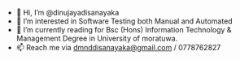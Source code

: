 - 👋 Hi, I’m @dinujayadisanayaka
- 👀 I’m interested in Software Testing both Manual and Automated
- 🌱 I’m currently reading for Bsc (Hons) Information Technology & Management Degree in University of moratuwa.
- 📫 Reach me via dmnddisanayaka@gmail.com / 0778762827
<!---
dinujayadisanayaka/dinujayadisanayaka is a ✨ special ✨ repository because its `README.md` (this file) appears on your GitHub profile.
You can click the Preview link to take a look at your changes.
--->
